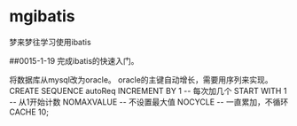 # mgibatis
梦来梦往学习使用ibatis

##0015-1-19
完成ibatis的快速入门。

将数据库从mysql改为oracle。
oracle的主键自动增长，需要用序列来实现。
	CREATE SEQUENCE autoReq
	INCREMENT BY 1 -- 每次加几个
	START WITH 1 -- 从1开始计数
	NOMAXVALUE -- 不设置最大值
	NOCYCLE -- 一直累加，不循环
	CACHE 10;
